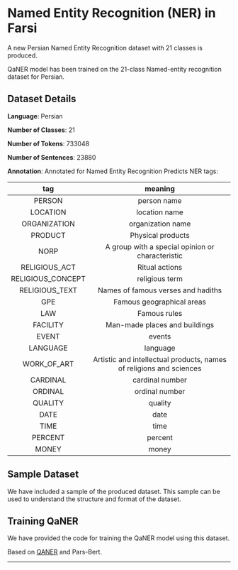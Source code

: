 # Named Entity Recognition (NER) in Farsi
A new Persian Named Entity Recognition dataset with 21 classes is produced.
 
QaNER model has been trained on the 21-class Named-entity recognition dataset for Persian.

## Dataset Details
**Language**: Persian

**Number of Classes**: 21

**Number of Tokens**: 733048

**Number of Sentences**: 23880

**Annotation**: Annotated for Named Entity Recognition
Predicts NER tags:

| **tag**                        | **meaning** |
|:---------------------------------:|:-----------:|
| PERSON         | person name | 
| LOCATION         | location name | 
| ORGANIZATION         | organization name | 
| PRODUCT         | Physical products|
| NORP         | A group with a special opinion or characteristic|
| RELIGIOUS_ACT         | Ritual actions|
| RELIGIOUS_CONCEPT         | religious term|
| RELIGIOUS_TEXT         | Names of famous verses and hadiths|
| GPE         | Famous geographical areas|
| LAW         | Famous rules|
| FACILITY         | Man-made places and buildings|
| EVENT        | events|
| LANGUAGE        | language|
| WORK_OF_ART        | Artistic and intellectual products, names of religions and sciences|
| CARDINAL        | cardinal number|
| ORDINAL         | ordinal number|
| QUALITY         | quality|
| DATE         | date |
| TIME         | time |
| PERCENT         | percent |
| MONEY         | money|


## Sample Dataset
We have included a sample of the produced dataset. This sample can be used to understand the structure and format of the dataset.

## Training QaNER
We have provided the code for training the QaNER model using this dataset.


Based on [QANER](https://www.semanticscholar.org/paper/QaNER%3A-Prompting-Question-Answering-Models-for-Liu-Xiao/b159dffadb69940e14693e812bdaa32e3957717f) and Pars-Bert.

---
